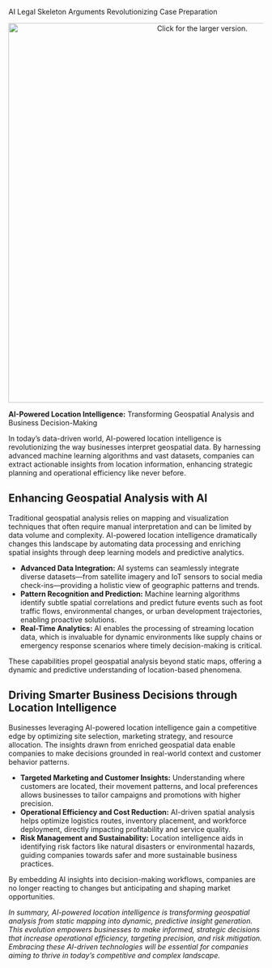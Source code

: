 AI Legal Skeleton Arguments Revolutionizing Case Preparation

<div style="text-align: center;">
  <a href="https://drive.google.com/uc?export=view&id=1SN_uUrYXEafgZysjaDtzTQsFitI7jigB">
    <img src="https://drive.google.com/uc?export=view&id=1SN_uUrYXEafgZysjaDtzTQsFitI7jigB"
         style="width: 750px; max-width: 100%; height: 750px;" 
         title="Click for the larger version." />
  </a>
</div>


<p><strong>AI-Powered Location Intelligence:</strong> Transforming Geospatial Analysis and Business Decision-Making</p>

<p>In today’s data-driven world, AI-powered location intelligence is revolutionizing the way businesses interpret geospatial data. By harnessing advanced machine learning algorithms and vast datasets, companies can extract actionable insights from location information, enhancing strategic planning and operational efficiency like never before.</p>

<h2>Enhancing Geospatial Analysis with AI</h2>

<p>Traditional geospatial analysis relies on mapping and visualization techniques that often require manual interpretation and can be limited by data volume and complexity. AI-powered location intelligence dramatically changes this landscape by automating data processing and enriching spatial insights through deep learning models and predictive analytics.</p>

<ul>
  <li><strong>Advanced Data Integration:</strong> AI systems can seamlessly integrate diverse datasets—from satellite imagery and IoT sensors to social media check-ins—providing a holistic view of geographic patterns and trends.</li>
  <li><strong>Pattern Recognition and Prediction:</strong> Machine learning algorithms identify subtle spatial correlations and predict future events such as foot traffic flows, environmental changes, or urban development trajectories, enabling proactive solutions.</li>
  <li><strong>Real-Time Analytics:</strong> AI enables the processing of streaming location data, which is invaluable for dynamic environments like supply chains or emergency response scenarios where timely decision-making is critical.</li>
</ul>

<p>These capabilities propel geospatial analysis beyond static maps, offering a dynamic and predictive understanding of location-based phenomena.</p>

<h2>Driving Smarter Business Decisions through Location Intelligence</h2>

<p>Businesses leveraging AI-powered location intelligence gain a competitive edge by optimizing site selection, marketing strategy, and resource allocation. The insights drawn from enriched geospatial data enable companies to make decisions grounded in real-world context and customer behavior patterns.</p>

<ul>
  <li><strong>Targeted Marketing and Customer Insights:</strong> Understanding where customers are located, their movement patterns, and local preferences allows businesses to tailor campaigns and promotions with higher precision.</li>
  <li><strong>Operational Efficiency and Cost Reduction:</strong> AI-driven spatial analysis helps optimize logistics routes, inventory placement, and workforce deployment, directly impacting profitability and service quality.</li>
  <li><strong>Risk Management and Sustainability:</strong> Location intelligence aids in identifying risk factors like natural disasters or environmental hazards, guiding companies towards safer and more sustainable business practices.</li>
</ul>

<p>By embedding AI insights into decision-making workflows, companies are no longer reacting to changes but anticipating and shaping market opportunities.</p>

<p><em>In summary, AI-powered location intelligence is transforming geospatial analysis from static mapping into dynamic, predictive insight generation. This evolution empowers businesses to make informed, strategic decisions that increase operational efficiency, targeting precision, and risk mitigation. Embracing these AI-driven technologies will be essential for companies aiming to thrive in today’s competitive and complex landscape.</em></p>
